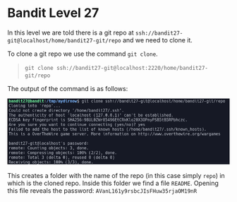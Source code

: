 # Bandit Level 27

In this level we are told there is a git repo at `ssh://bandit27-git@localhost/home/bandit27-git/repo` and we need to clone it.

To clone a git repo we use the command `git clone`.
> `git clone ssh://bandit27-git@localhost:2220/home/bandit27-git/repo`

The output of the command is as follows:

![e102cbc8.png](../src/e102cbc8.png)

This creates a folder with the name of the repo (in this case simply `repo`) in which is the cloned repo. Inside this folder we find a file `README`. Opening this file reveals the password: `AVanL161y9rsbcJIsFHuw35rjaOM19nR`

